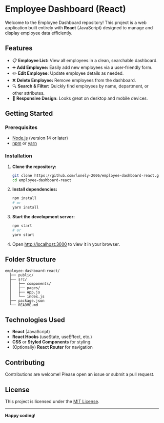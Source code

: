 # Employee Dashboard (React)

Welcome to the Employee Dashboard repository! This project is a web application built entirely with **React** (JavaScript) designed to manage and display employee data efficiently.

## Features

- 📋 **Employee List:** View all employees in a clean, searchable dashboard.
- ➕ **Add Employee:** Easily add new employees via a user-friendly form.
- ✏️ **Edit Employee:** Update employee details as needed.
- ❌ **Delete Employee:** Remove employees from the dashboard.
- 🔍 **Search & Filter:** Quickly find employees by name, department, or other attributes.
- 📱 **Responsive Design:** Looks great on desktop and mobile devices.

## Getting Started

### Prerequisites

- [Node.js](https://nodejs.org/) (version 14 or later)
- [npm](https://www.npmjs.com/) or [yarn](https://yarnpkg.com/)

### Installation

1. **Clone the repository:**
   ```bash
   git clone https://github.com/lonely-2006/employee-dashboard-react.git
   cd employee-dashboard-react
   ```

2. **Install dependencies:**
   ```bash
   npm install
   # or
   yarn install
   ```

3. **Start the development server:**
   ```bash
   npm start
   # or
   yarn start
   ```

4. Open [http://localhost:3000](http://localhost:3000) to view it in your browser.

## Folder Structure

```
employee-dashboard-react/
  ├── public/
  ├── src/
  │   ├── components/
  │   ├── pages/
  │   ├── App.js
  │   └── index.js
  ├── package.json
  └── README.md
```

## Technologies Used

- **React** (JavaScript)
- **React Hooks** (useState, useEffect, etc.)
- **CSS** or **Styled Components** for styling
- (Optionally) **React Router** for navigation

## Contributing

Contributions are welcome! Please open an issue or submit a pull request.

## License

This project is licensed under the [MIT License](LICENSE).

---

**Happy coding!**
